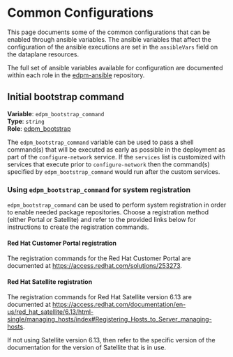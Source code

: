 # Common Configurations

This page documents some of the common configurations that can be enabled
through ansible variables.  The ansible variables that affect the configuration
of the ansible executions are set in the `ansibleVars` field on the dataplane
resources.

The full set of ansible variables available for configuration are documented
within each role in the
[edpm-ansible](https://github.com/openstack-k8s-operators/edpm-ansible/tree/main/roles)
repository.

## Initial bootstrap command

**Variable**: `edpm_bootstrap_command`  
**Type**: `string`  
**Role**: [edpm_bootstrap](https://github.com/openstack-k8s-operators/edpm-ansible/tree/main/roles/edpm_bootstrap)

The `edpm_bootstrap_command` variable can be used to pass a shell command(s) that
will be executed as early as possible in the deployment as part of the
`configure-network` service. If the `services` list is customized with services
that execute prior to `configure-network` then the command(s) specified by
`edpm_bootstrap_command` would run after the custom services.

### Using `edpm_bootstrap_command` for system registration

`edpm_bootstrap_command` can be used to perform system registration in order to
enable needed package repositories. Choose a registration method (either Portal
or Satellite) and refer to the provided links below for instructions to create
the registration commands.

#### Red Hat Customer Portal registration

The registration commands for the Red Hat Customer Portal are documented at
<https://access.redhat.com/solutions/253273>.

#### Red Hat Satellite registration

The registration commands for Red Hat Satellite version 6.13 are documented at
<https://access.redhat.com/documentation/en-us/red_hat_satellite/6.13/html-single/managing_hosts/index#Registering_Hosts_to_Server_managing-hosts>.

If not using Satellite version 6.13, then refer to the specific version of the
documentation for the version of Satellite that is in use.

